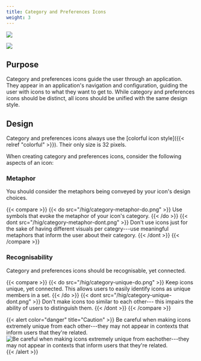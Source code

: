 ```yaml
---
title: Category and Preferences Icons
weight: 3
---
```


![](/hig/icon-category.png)

![](/hig/icon-preferences.png)

Purpose
-------

Category and preferences icons guide the user through an application.
They appear in an application's navigation and configuration, guiding
the user with icons to what they want to get to. While category and
preferences icons should be distinct, all icons should be unified with
the same design style.

Design
------

Category and preferences icons always use the [colorful icon style]({{< relref "colorful" >}}). Their only size is 32 pixels.

When creating category and preferences icons, consider the following
aspects of an icon:

### Metaphor

You should consider the metaphors being conveyed by your icon's design
choices.

{{< compare >}}
{{< do src="/hig/category-metaphor-do.png" >}}
Use symbols that evoke the metaphor of your icon's category.
{{< /do >}}
{{< dont src="/hig/category-metaphor-dont.png" >}}
Don't use icons just for the sake of having different visuals per
categry---use meaningful metaphors that inform the user about their
category.
{{< /dont >}}
{{< /compare >}}

### Recognisability

Category and preferences icons should be recognisable, yet connected.

{{< compare >}}
{{< do src="/hig/category-unique-do.png" >}}
Keep icons unique, yet connected. This allows users to easily identify
icons as unique members in a set.
{{< /do >}}
{{< dont src="/hig/category-unique-dont.png" >}}
Don't make icons too similar to each other--- this impairs the ability of
users to distinguish
them.
{{< /dont >}}
{{< /compare >}}

{{< alert color="danger" title="Caution" >}}
Be careful when making icons extremely unique from each other---they may not appear in contexts that inform users that they're related.
![Be careful when making icons extremely unique from eachother---they may not appear in contexts that inform users that they're related.](/hig/category-unique-caution.png)
{{< /alert >}}

